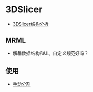 # 3DSlicer

* [3DSlicer结构分析](https://www.docin.com/p-1519921550.html)

## MRML
* 解耦数据结构和UI。自定义规范好吗？

## 使用
* [手动分割](https://blog.csdn.net/CQUSongYuxin/article/details/108100302)
